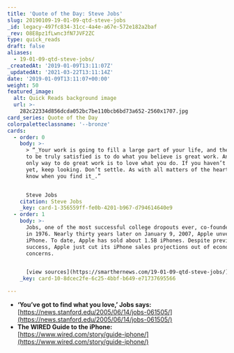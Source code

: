 ```yaml
---
title: 'Quote of the Day: Steve Jobs'
slug: 20190109-19-01-09-qtd-steve-jobs
_id: legacy-497fc834-31cc-4a4e-a67e-572e182a2baf
_rev: O8E8pz1fLwnc3fN7JVF2ZC
type: quick_reads
draft: false
aliases:
  - 19-01-09-qtd-steve-jobs/
_createdAt: '2019-01-09T13:11:07Z'
_updatedAt: '2021-03-22T13:11:14Z'
date: '2019-01-09T13:11:07+00:00'
weight: 50
featured_image:
  alt: Quick Reads background image
  url: >-
    282c22334d856dcda052bc7be110bcb6bd73a652-2560x1707.jpg
card_series: Quote of the Day
colorpaletteclassname: '--bronze'
cards:
  - order: 0
    body: >-
      > “_Your work is going to fill a large part of your life, and the only way
      to be truly satisfied is to do what you believe is great work. And the
      only way to do great work is to love what you do. If you haven’t found it
      yet, keep looking. Don’t settle. As with all matters of the heart, you’ll
      know when you find it_.”


      Steve Jobs
    citation: Steve Jobs
    _key: card-1-356559ff-fe0b-4201-b967-d794614640e9
  - order: 1
    body: >-
      Jobs, one of the most successful college dropouts ever, co-founded Apple
      in 1976. Nearly thirty years later on January 9, 2007, Apple unveiled the
      iPhone. To date, Apple has sold about 1.5B iPhones. Despite previous
      success, Apple just cut its iPhone sales projections out of economic
      concerns.


      [view sources](https://smarthernews.com/19-01-09-qtd-steve-jobs/)
    _key: card-10-8dcec2fe-6c25-4bbf-b649-e71737695566

---
```

* **‘You’ve got to find what you love,’ Jobs says:**  
[https://news.stanford.edu/2005/06/14/jobs-061505/](https://news.stanford.edu/2005/06/14/jobs-061505/)
* **The WIRED Guide to the iPhone:**  
[https://www.wired.com/story/guide-iphone/](https://www.wired.com/story/guide-iphone/)